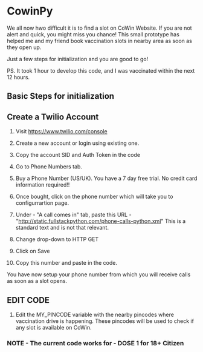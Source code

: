 # CowinPy

We all now hwo difficult it is to find a slot on CoWin Website. If you are not alert and quick, you might miss you chance!
This small prototype has helped me and my friend book vaccination slots in nearby area as soon as they open up.

Just a few steps for initialization and you are good to go!

PS. It took 1 hour to develop this code, and I was vaccinated within the next 12 hours.

## Basic Steps for initialization

## Create a Twilio Account

1. Visit https://www.twilio.com/console

2. Create a new account or login using existing one.

3. Copy the account SID and Auth Token in the code

4. Go to Phone Numbers tab.

5. Buy a Phone Number (US/UK). You have a 7 day free trial. No credit card information required!!

6. Once bought, click on the phone number which will take you to configurrartion page.

7. Under - "A call comes in" tab, paste this URL - "http://static.fullstackpython.com/phone-calls-python.xml"
This is a standard text and is not that relevant.

8. Change drop-down to HTTP GET 

9. Click on Save

10. Copy this number and paste in the code.

You have now setup your phone number from which you will receive calls as soon as a slot opens.

## EDIT CODE

1. Edit the MY_PINCODE variable with the nearby pincodes where vaccination drive is happening. These pincodes will be used to check if any slot is available on CoWin.

### NOTE -  The current code works for - DOSE 1 for 18+ Citizen
